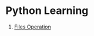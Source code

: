 # Python Learning

1. [Files Operation](https://github.com/StuAgraricity/python_learning/tree/main/files_operation)
